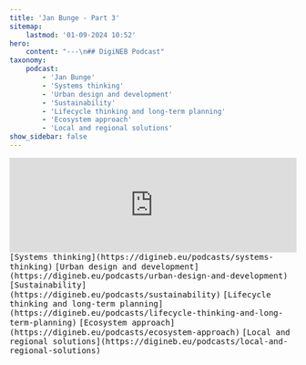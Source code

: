 ```yaml
---
title: 'Jan Bunge - Part 3'
sitemap:
    lastmod: '01-09-2024 10:52'
hero:
    content: "---\n## DigiNEB Podcast"
taxonomy:
    podcast:
        - 'Jan Bunge'
        - 'Systems thinking'
        - 'Urban design and development'
        - 'Sustainability'
        - 'Lifecycle thinking and long-term planning'
        - 'Ecosystem approach'
        - 'Local and regional solutions'
show_sidebar: false
---
```


<iframe width="100%" height="166" scrolling="no" frameborder="no" allow="autoplay" src="https://w.soundcloud.com/player/?url=https%3A//api.soundcloud.com/tracks/1908109184&color=%234b4815&auto_play=false&hide_related=false&show_comments=true&show_user=true&show_reposts=false&show_teaser=false"></iframe>
<kbd>[Systems thinking](https://digineb.eu/podcasts/systems-thinking)</kbd>
<kbd>[Urban design and development](https://digineb.eu/podcasts/urban-design-and-development)</kbd>
<kbd>[Sustainability](https://digineb.eu/podcasts/sustainability)</kbd>
<kbd>[Lifecycle thinking and long-term planning](https://digineb.eu/podcasts/lifecycle-thinking-and-long-term-planning)</kbd>
<kbd>[Ecosystem approach](https://digineb.eu/podcasts/ecosystem-approach)</kbd>
<kbd>[Local and regional solutions](https://digineb.eu/podcasts/local-and-regional-solutions)</kbd>